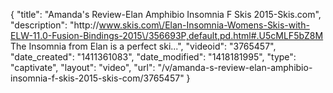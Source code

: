 {
    "title": "Amanda's Review-Elan Amphibio Insomnia F Skis 2015-Skis.com",
    "description": "http:\/\/www.skis.com\/Elan-Insomnia-Womens-Skis-with-ELW-11.0-Fusion-Bindings-2015\/356693P,default,pd.html#.U5cMLF5bZ8M The Insomnia from Elan is a perfect ski...",
    "videoid": "3765457",
    "date_created": "1411361083",
    "date_modified": "1418181995",
    "type": "captivate",
    "layout": "video",
    "url": "\/v\/amanda-s-review-elan-amphibio-insomnia-f-skis-2015-skis-com\/3765457"
}